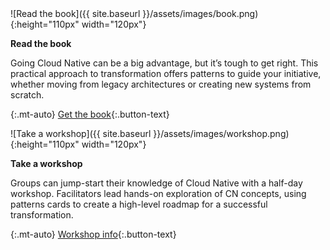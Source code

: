 ---
---

<div class="row cta-section">

<section class="col-sm d-flex flex-column">
![Read the book]({{ site.baseurl }}/assets/images/book.png){:height="110px" width="120px"}

**Read the book**

Going Cloud Native can be a big advantage, but it’s tough to get right. This practical approach to transformation offers patterns to guide your initiative, whether moving from legacy architectures or creating new systems from scratch.

{:.mt-auto}
[Get the book](http://shop.oreilly.com/product/0636920235248.do){:.button-text}
</section>

<section class="col-sm d-flex flex-column">
![Take a workshop]({{ site.baseurl }}/assets/images/workshop.png){:height="110px" width="120px"}

**Take a workshop**

Groups can jump-start their knowledge of Cloud Native with a half-day workshop. Facilitators lead hands-on exploration of CN concepts, using patterns cards to create a high-level roadmap for a successful transformation.

{:.mt-auto}
[Workshop info](https://info.container-solutions.com/training/cn-transformation-patterns-workshop){:.button-text}
</section>

</div>
